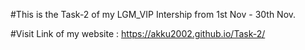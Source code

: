 #This is the Task-2 of my LGM_VIP Intership from 1st Nov - 30th Nov.

#Visit Link of my website :  https://akku2002.github.io/Task-2/
